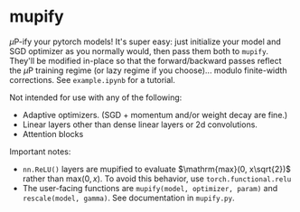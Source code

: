 # mupify

$\mu$P-ify your pytorch models! It's super easy: just initialize your model and SGD optimizer as you normally would, then pass them both to `mupify`. They'll be modified in-place so that the forward/backward passes reflect the $\mu$P training regime (or lazy regime if you choose)... modulo finite-width corrections. See `example.ipynb` for a tutorial.

Not intended for use with any of the following:
* Adaptive optimizers. (SGD + momentum and/or weight decay are fine.)
* Linear layers other than dense linear layers or 2d convolutions.
* Attention blocks

Important notes:
 * `nn.ReLU()` layers are mupified to evaluate $\mathrm{max}(0, x\sqrt{2})$ rather than $\mathrm{max}(0, x)$. To avoid this behavior, use `torch.functional.relu`
 * The user-facing functions are `mupify(model, optimizer, param)` and `rescale(model, gamma)`. See documentation in `mupify.py`.